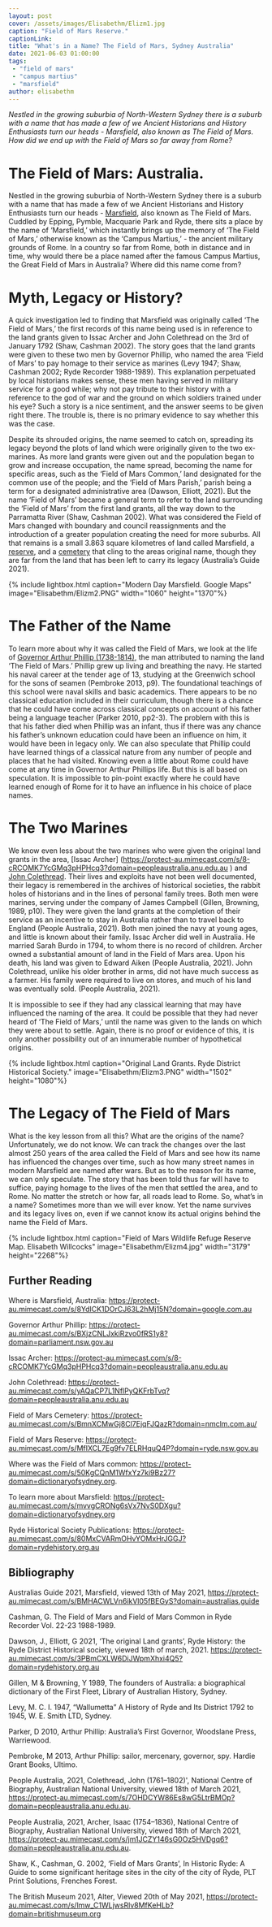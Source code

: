 ```yaml
---
layout: post
cover: /assets/images/Elisabethm/Elizm1.jpg
caption: "Field of Mars Reserve."
captionLink:
title: "What's in a Name? The Field of Mars, Sydney Australia"
date: 2021-06-03 01:00:00
tags:
 - "field of mars"
 - "campus martius"
 - "marsfield"
author: elisabethm
---
```

_Nestled in the growing suburbia of North-Western Sydney there is a suburb with a name that has made a few of we Ancient Historians and History Enthusiasts turn our heads -  Marsfield, also known as The Field of Mars. How did we end up with the Field of Mars so far away from Rome?_

# The Field of Mars: Australia.

Nestled in the growing suburbia of North-Western Sydney there is a suburb with a name that has made a few of we Ancient Historians and History Enthusiasts turn our heads -  [Marsfield](https://protect-au.mimecast.com/s/8YdlCK1DOrCJ63L2hMj15N?domain=google.com.au
), also known as The Field of Mars. Cuddled by Epping, Pymble, Macquarie Park and Ryde, there sits a place by the name of ‘Marsfield,’ which instantly brings up the memory of ‘The Field of Mars,’ otherwise known as the ‘Campus Martius,’ - the ancient military grounds of Rome. In a country so far from Rome, both in distance and in time, why would there be a place named after the famous Campus Martius, the Great Field of Mars in Australia? Where did this name come from?


# Myth, Legacy or History?

A quick investigation led to finding that Marsfield was originally called ‘The Field of Mars,’ the first records of this name being used is in reference to the land grants given to Issac Archer and John Colethread on the 3rd of January 1792 (Shaw, Cashman 2002). The story goes that the land grants were given to these two men by Governor Phillip, who named the area ‘Field of Mars’ to pay homage to their service as marines (Levy 1947; Shaw, Cashman 2002; Ryde Recorder 1988-1989). This explanation perpetuated by local historians makes sense, these men having served in military service for a good while; why not pay tribute to their history with a reference to the god of war and the ground on which soldiers trained under his eye? Such a story is a nice sentiment, and the answer seems to be given right there. The trouble is, there is no primary evidence to say whether this was the case.

Despite its shrouded origins, the name seemed to catch on, spreading its legacy beyond the plots of land which were originally given to the two ex-marines. As more land grants were given out and the population began to grow and increase occupation, the name spread, becoming the name for specific areas, such as the ‘Field of Mars Common,’ land designated for the common use of the people; and the ‘Field of Mars Parish,’ parish being a term for a designated administrative area (Dawson, Elliott, 2021). But the name ‘Field of Mars’ became a general term to refer to the land surrounding the ‘Field of Mars’ from the first land grants, all the way down to the Parramatta River (Shaw, Cashman 2002). What was considered the Field of Mars changed with boundary and council reassignments and the introduction of a greater population creating the need for more suburbs. All that remains is a small 3.863 square kilometres of land called Marsfield, a [reserve](https://protect-au.mimecast.com/s/MfIXCL7Eg9fv7ELRHquQ4P?domain=ryde.nsw.gov.au), and a [cemetery](https://protect-au.mimecast.com/s/BmnXCMwGj8Cl7EjqFJQazR?domain=nmclm.com.au) that cling to the areas original name, though they are far from the land that has been left to carry its legacy (Australia’s Guide 2021).

{% include lightbox.html
caption="Modern Day Marsfield. Google Maps"
image="Elisabethm/Elizm2.PNG"
width="1060"
height="1370"%}

# The Father of the Name

To learn more about why it was called the Field of Mars, we look at the life of [Governor Arthur Phillip (1738-1814)](https://protect-au.mimecast.com/s/BXjzCNLJxkiRzvo0fRS1y8?domain=parliament.nsw.gov.au
), the man attributed to naming the land ‘The Field of Mars.’ Phillip grew up living and breathing the navy. He started his naval career at the tender age of 13, studying at the Greenwich school for the sons of seamen (Pembroke 2013, p9). The foundational teachings of this school were naval skills and basic academics. There appears to be no classical education included in their curriculum, though there is a chance that he could have come across classical concepts on account of his father being a language teacher (Parker 2010, pp2-3). The problem with this is that his father died when Phillip was an infant, thus if there was any chance his father’s unknown education could have been an influence on him, it would have been in legacy only. We can also speculate that Phillip could have learned things of a classical nature from any number of people and places that he had visited. Knowing even a little about Rome could have come at any time in Governor Arthur Phillips life. But this is all based on speculation. It is impossible to pin-point exactly where he could have learned enough of Rome for it to have an influence in his choice of place names.


# The Two Marines

We know even less about the two marines who were given the original land grants in the area, [Issac Archer] (https://protect-au.mimecast.com/s/8-cRCOMK7YcGMq3pHPHcq3?domain=peopleaustralia.anu.edu.au
) and [John Colethread](https://protect-au.mimecast.com/s/yAQaCP7L1NflPyQKFrbTvq?domain=peopleaustralia.anu.edu.au
). Their lives and exploits have not been well documented, their legacy is remembered in the archives of historical societies, the rabbit holes of historians and in the lines of personal family trees. Both men were marines, serving under the company of James Campbell (Gillen, Browning, 1989, p10). They were given the land grants at the completion of their service as an incentive to stay in Australia rather than to travel back to England (People Australia, 2021). Both men joined the navy at young ages, and little is known about their family. Issac Archer did well in Australia. He married Sarah Burdo in 1794, to whom there is no record of children. Archer owned a substantial amount of land in the Field of Mars area. Upon his death, his land was given to Edward Aiken (People Australia, 2021). John Colethread, unlike his older brother in arms, did not have much success as a farmer. His family were required to live on stores, and much of his land was eventually sold. (People Australia, 2021).

It is impossible to see if they had any classical learning that may have influenced the naming of the area. It could be possible that they had never heard of ‘The Field of Mars,’ until the name was given to the lands on which they were about to settle. Again, there is no proof or evidence of this, it is only another possibility out of an innumerable number of hypothetical origins.

{% include lightbox.html
caption="Original Land Grants. Ryde District Historical Society."
image="Elisabethm/Elizm3.PNG"
width="1502"
height="1080"%}

# The Legacy of The Field of Mars

What is the key lesson from all this? What are the origins of the name? Unfortunately, we do not know. We can track the changes over the last almost 250 years of the area called the Field of Mars and see how its name has influenced the changes over time, such as how many street names in modern Marsfield are named after wars. But as to the reason for its name, we can only speculate. The story that has been told thus far will have to suffice, paying homage to the lives of the men that settled the area, and to Rome. No matter the stretch or how far, all roads lead to Rome. So, what’s in a name? Sometimes more than we will ever know. Yet the name survives and its legacy lives on, even if we cannot know its actual origins behind the name the Field of Mars.

{% include lightbox.html
caption="Field of Mars Wildlife Refuge Reserve Map. Elisabeth Willcocks"
image="Elisabethm/Elizm4.jpg"
width="3179"
height="2268"%}

## Further Reading

Where is Marsfield, Australia: https://protect-au.mimecast.com/s/8YdlCK1DOrCJ63L2hMj15N?domain=google.com.au

Governor Arthur Phillip: https://protect-au.mimecast.com/s/BXjzCNLJxkiRzvo0fRS1y8?domain=parliament.nsw.gov.au

Issac Archer: https://protect-au.mimecast.com/s/8-cRCOMK7YcGMq3pHPHcq3?domain=peopleaustralia.anu.edu.au

John Colethread: https://protect-au.mimecast.com/s/yAQaCP7L1NflPyQKFrbTvq?domain=peopleaustralia.anu.edu.au

Field of Mars Cemetery: https://protect-au.mimecast.com/s/BmnXCMwGj8Cl7EjqFJQazR?domain=nmclm.com.au/

Field of Mars Reserve: https://protect-au.mimecast.com/s/MfIXCL7Eg9fv7ELRHquQ4P?domain=ryde.nsw.gov.au

Where was the Field of Mars common: https://protect-au.mimecast.com/s/50KgCQnM1WfxYz7ki9Bz27?domain=dictionaryofsydney.org.

To learn more about Marsfield: https://protect-au.mimecast.com/s/mvvgCRONg6sVx7NvS0DXgu?domain=dictionaryofsydney.org

Ryde Historical Society Publications: https://protect-au.mimecast.com/s/80MxCVARmOHvYOMxHrJGGJ?domain=rydehistory.org.au



## Bibliography

Australias Guide 2021, Marsfield, viewed 13th of May 2021, https://protect-au.mimecast.com/s/BMHACWLVn6ikVl05fBEGyS?domain=australias.guide

Cashman, G. The Field of Mars and Field of Mars Common in Ryde Recorder Vol. 22-23 1988-1989.

Dawson, J., Elliott, G 2021, ‘The original Land grants’, Ryde History: the Ryde District Historical society, viewed 18th of march, 2021. https://protect-au.mimecast.com/s/3PBmCXLW6DiJWpmXhxi4Q5?domain=rydehistory.org.au

Gillen, M & Browning, Y 1989, The founders of Australia: a biographical dictionary of the First Fleet, Library of Australian History, Sydney.

Levy, M. C. I. 1947, “Wallumetta” A History of Ryde and Its District 1792 to 1945, W. E. Smith LTD, Sydney.

Parker, D 2010, Arthur Phillip: Australia’s First Governor, Woodslane Press, Warriewood.

Pembroke, M 2013, Arthur Phillip: sailor, mercenary, governor, spy. Hardie Grant Books, Ultimo.

People Australia, 2021, Colethread, John (1761–1802)', National Centre of Biography, Australian National University, viewed 18th of March 2021, https://protect-au.mimecast.com/s/7OHDCYW86Es8wG5LtrBMOp?domain=peopleaustralia.anu.edu.au.

People Australia, 2021, Archer, Isaac (1754–1836), National Centre of Biography, Australian National University, viewed 18th of March 2021, https://protect-au.mimecast.com/s/jm1JCZY146sG0Oz5HVDgq6?domain=peopleaustralia.anu.edu.au.

Shaw, K., Cashman, G. 2002, ‘Field of Mars Grants’, In Historic Ryde: A Guide to some significant heritage sites in the city of the city of Ryde, PLT Print Solutions, Frenches Forest.

The British Museum 2021, Alter, Viewed 20th of May 2021, https://protect-au.mimecast.com/s/lmw_C1WLjwsRlv8MfKeHLb?domain=britishmuseum.org

